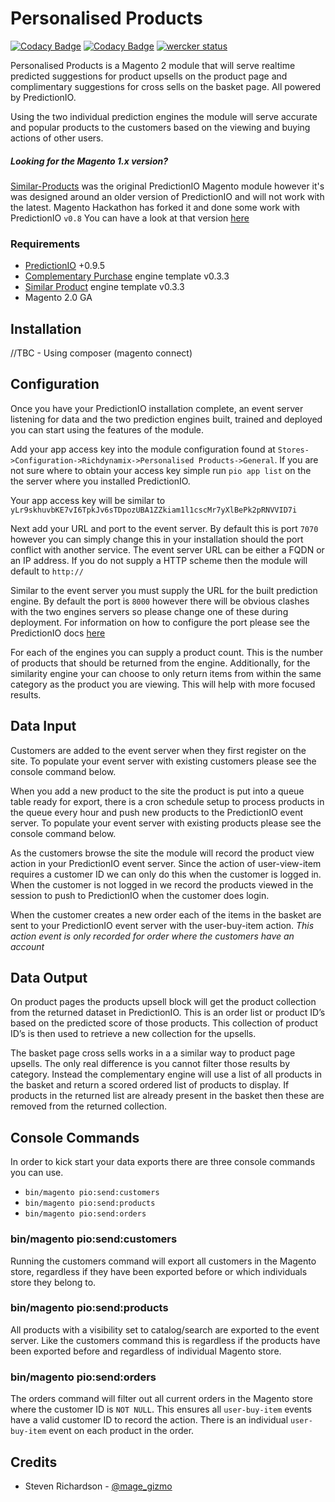 # Personalised Products

[![Codacy Badge](https://api.codacy.com/project/badge/grade/a99262925dc04669a67b196a354d72aa)](https://www.codacy.com) [![Codacy Badge](https://api.codacy.com/project/badge/coverage/a99262925dc04669a67b196a354d72aa)](https://www.codacy.com) [![wercker status](https://app.wercker.com/status/e2ee89848265ca1a965b39b0fc04896a/s "wercker status")](https://app.wercker.com/project/bykey/e2ee89848265ca1a965b39b0fc04896a)

Personalised Products is a Magento 2 module that will serve realtime predicted suggestions for product upsells on the product page and complimentary suggestions for cross sells on the basket page. All powered by PredictionIO.

Using the two individual prediction engines the module will serve accurate and popular products to the customers based on the viewing and buying actions of other users.

##### Looking for the Magento 1.x version?
[Similar-Products](https://github.com/richdynamix/Similar-Products "Similar-Products") was the original PredictionIO Magento module however it's was designed around an older version of PredictionIO and will not work with the latest. Magento Hackathon has forked it and done some work with PredictionIO `v0.8` You can have a look at that version [here](https://github.com/magento-hackathon/Predictionio, "here")

### Requirements

- [PredictionIO](https://prediction.io/ "PredictionIO") +0.9.5
- [Complementary Purchase](https://templates.prediction.io/PredictionIO/template-scala-parallel-complementarypurchase "Complementary Purchase") engine template v0.3.3
- [Similar Product](https://templates.prediction.io/PredictionIO/template-scala-parallel-similarproduct "Similar Product") engine template v0.3.3
- Magento 2.0 GA

## Installation
//TBC - Using composer (magento connect)

## Configuration

Once you have your PredictionIO installation complete, an event server listening for data and the two prediction engines built, trained and deployed you can start using the features of the module.

Add your app access key into the module configuration found at `Stores->Configuration->Richdynamix->Personalised Products->General`. If you are not sure where to obtain your access key simple run `pio app list` on the the server where you installed PredictionIO.

Your app access key will be similar to `yLr9skhuvbKE7vI6TpkJv6sTDpozUBA1ZZkiam1l1cscMr7yXlBePk2pRNVVID7i`

Next add your URL and port to the event server. By default this is port `7070` however you can simply change this in your installation should the port conflict with another service. The event server URL can be either a FQDN or an IP address. If you do not supply a HTTP scheme then the module will default to `http://`

Similar to the event server you must supply the URL for the built prediction engine. By default the port is `8000` however there will be obvious clashes with the two engines servers so please change one of these during deployment. For information on how to configure the port please see the PredictionIO docs [here](https://docs.prediction.io/deploy/#specify-a-different-engine-port "here")

For each of the engines you can supply a product count. This is the number of products that should be returned from the engine. Additionally, for the similarity engine your can choose to only return items from within the same category as the product you are viewing. This will help with more focused results.

## Data Input

Customers are added to the event server when they first register on the site. To populate your event server with existing customers please see the console command below.

When you add a new product to the site the product is put into a queue table ready for export, there is a cron schedule setup to process products in the queue every hour and push new products to the PredictionIO event server. To populate your event server with existing products please see the console command below.

As the customers browse the site the module will record the product view action in your PredictionIO event server. Since the action of user-view-item requires a customer ID we can only do this when the customer is logged in. When the customer is not logged in we record the products viewed in the session to push to PredictionIO when the customer does login.

When the customer creates a new order each of the items in the basket are sent to your PredictionIO event server with the user-buy-item action. 
_This action event is only recorded for order where the customers have an account_

## Data Output

On product pages the products upsell block will get the product collection from the returned dataset in PredictionIO. This is an order list or product ID’s based on the predicted score of those products. This collection of product ID’s is then used to retrieve a new collection for the upsells.

The basket page cross sells works in a a similar way to product page upsells. The only real difference is you cannot filter those results by category. Instead the complementary engine will use a list of all products in the basket and return a scored ordered list of products to display. If products in the returned list are already present in the basket then these are removed from the returned collection.

## Console Commands

In order to kick start your data exports there are three console commands you can use.

- `bin/magento pio:send:customers`
- `bin/magento pio:send:products`
- `bin/magento pio:send:orders`

### bin/magento pio:send:customers

Running the customers command will export all customers in the Magento store, regardless if they have been exported before or which individuals store they belong to.

### bin/magento pio:send:products

All products with a visibility set to catalog/search are exported to the event server. Like the customers command this is regardless if the products have been exported before and regardless of individual Magento store.

### bin/magento pio:send:orders

The orders command will filter out all current orders in the Magento store where the customer ID is `NOT NULL`. This ensures all `user-buy-item` events have a valid customer ID to record the action. There is an individual `user-buy-item` event on each product in the order.

## Credits
* Steven Richardson - [@mage_gizmo](https://twitter.com/mage_gizmo "@mage_gizmo")



















